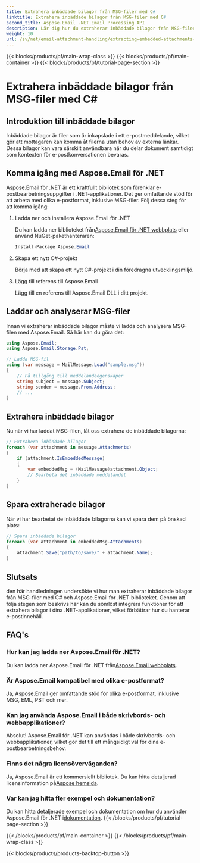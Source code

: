 ```yaml
---
title: Extrahera inbäddade bilagor från MSG-filer med C#
linktitle: Extrahera inbäddade bilagor från MSG-filer med C#
second_title: Aspose.Email .NET Email Processing API
description: Lär dig hur du extraherar inbäddade bilagor från MSG-filer med C# och Aspose.Email för .NET. En omfattande guide med exempel på källkod.
weight: 10
url: /sv/net/email-attachment-handling/extracting-embedded-attachments-from-msg-files-using-csharp/
---
```


{{< blocks/products/pf/main-wrap-class >}}
{{< blocks/products/pf/main-container >}}
{{< blocks/products/pf/tutorial-page-section >}}

# Extrahera inbäddade bilagor från MSG-filer med C#


## Introduktion till inbäddade bilagor

Inbäddade bilagor är filer som är inkapslade i ett e-postmeddelande, vilket gör att mottagaren kan komma åt filerna utan behov av externa länkar. Dessa bilagor kan vara särskilt användbara när du delar dokument samtidigt som kontexten för e-postkonversationen bevaras.

## Komma igång med Aspose.Email för .NET

Aspose.Email för .NET är ett kraftfullt bibliotek som förenklar e-postbearbetningsuppgifter i .NET-applikationer. Det ger omfattande stöd för att arbeta med olika e-postformat, inklusive MSG-filer. Följ dessa steg för att komma igång:

1. Ladda ner och installera Aspose.Email för .NET

    Du kan ladda ner biblioteket från[Aspose.Email för .NET webbplats](https://releases.aspose.com/email/net) eller använd NuGet-pakethanteraren:
   
   ```csharp
   Install-Package Aspose.Email
   ```

2. Skapa ett nytt C#-projekt

   Börja med att skapa ett nytt C#-projekt i din föredragna utvecklingsmiljö.

3. Lägg till referens till Aspose.Email

   Lägg till en referens till Aspose.Email DLL i ditt projekt.

## Laddar och analyserar MSG-filer

Innan vi extraherar inbäddade bilagor måste vi ladda och analysera MSG-filen med Aspose.Email. Så här kan du göra det:

```csharp
using Aspose.Email;
using Aspose.Email.Storage.Pst;

// Ladda MSG-fil
using (var message = MailMessage.Load("sample.msg"))
{
    // Få tillgång till meddelandeegenskaper
    string subject = message.Subject;
    string sender = message.From.Address;
    // ...
}
```

## Extrahera inbäddade bilagor

Nu när vi har laddat MSG-filen, låt oss extrahera de inbäddade bilagorna:

```csharp
// Extrahera inbäddade bilagor
foreach (var attachment in message.Attachments)
{
    if (attachment.IsEmbeddedMessage)
    {
        var embeddedMsg = (MailMessage)attachment.Object;
        // Bearbeta det inbäddade meddelandet
    }
}
```

## Spara extraherade bilagor

När vi har bearbetat de inbäddade bilagorna kan vi spara dem på önskad plats:

```csharp
// Spara inbäddade bilagor
foreach (var attachment in embeddedMsg.Attachments)
{
    attachment.Save("path/to/save/" + attachment.Name);
}
```

## Slutsats

den här handledningen undersökte vi hur man extraherar inbäddade bilagor från MSG-filer med C# och Aspose.Email for .NET-biblioteket. Genom att följa stegen som beskrivs här kan du sömlöst integrera funktioner för att extrahera bilagor i dina .NET-applikationer, vilket förbättrar hur du hanterar e-postinnehåll.

## FAQ's

### Hur kan jag ladda ner Aspose.Email för .NET?

 Du kan ladda ner Aspose.Email för .NET från[Aspose.Email webbplats](https://releases.aspose.com/email/net).

### Är Aspose.Email kompatibel med olika e-postformat?

Ja, Aspose.Email ger omfattande stöd för olika e-postformat, inklusive MSG, EML, PST och mer.

### Kan jag använda Aspose.Email i både skrivbords- och webbapplikationer?

Absolut! Aspose.Email för .NET kan användas i både skrivbords- och webbapplikationer, vilket gör det till ett mångsidigt val för dina e-postbearbetningsbehov.

### Finns det några licensöverväganden?

 Ja, Aspose.Email är ett kommersiellt bibliotek. Du kan hitta detaljerad licensinformation på[Aspose hemsida](https://purchase.aspose.com).

### Var kan jag hitta fler exempel och dokumentation?

 Du kan hitta detaljerade exempel och dokumentation om hur du använder Aspose.Email för .NET i[dokumentation](https://reference.aspose.com/email/net).
{{< /blocks/products/pf/tutorial-page-section >}}

{{< /blocks/products/pf/main-container >}}
{{< /blocks/products/pf/main-wrap-class >}}

{{< blocks/products/products-backtop-button >}}
